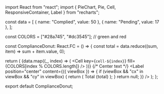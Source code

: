 import React from "react";
import {
  PieChart,
  Pie,
  Cell,
  ResponsiveContainer,
  Label
} from "recharts";

const data = [
  { name: "Complied", value: 50 },
  { name: "Pending", value: 17 },
];

const COLORS = ["#28a745", "#dc3545"]; // green and red

const ComplianceDonut: React.FC = () => {
  const total = data.reduce((sum, item) => sum + item.value, 0);

  return (
    <ResponsiveContainer width={300} height={300}>
      <PieChart>
        <Pie
          data={data}
          innerRadius={80}
          outerRadius={120}
          paddingAngle={2}
          dataKey="value"
        >
          {data.map((_, index) => (
            <Cell key={`cell-${index}`} fill={COLORS[index % COLORS.length]} />
          ))}
          {/* Center text */}
          <Label
            position="center"
            content={({ viewBox }) => {
              if (viewBox && "cx" in viewBox && "cy" in viewBox) {
                return (
                  <text
                    x={viewBox.cx}
                    y={viewBox.cy}
                    textAnchor="middle"
                    dominantBaseline="middle"
                    fontSize={20}
                    fill="#000"
                  >
                    <tspan x={viewBox.cx} dy="-0.6em" fontSize={16}>
                      Total
                    </tspan>
                    <tspan x={viewBox.cx} dy="1.2em" fontSize={28} fontWeight="bold">
                      {total}
                    </tspan>
                  </text>
                );
              }
              return null;
            }}
          />
        </Pie>
      </PieChart>
    </ResponsiveContainer>
  );
};

export default ComplianceDonut;

